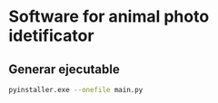 # Software for animal photo idetificator

## Generar ejecutable

```bash
pyinstaller.exe --onefile main.py
```
